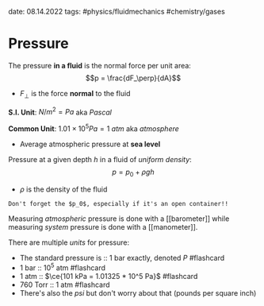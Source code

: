 date: 08.14.2022
tags: #physics/fluidmechanics #chemistry/gases
# Pressure
The pressure **in a fluid** is the normal force per unit area:
$$p = \frac{dF_\perp}{dA}$$
- $F_\perp$ is the force **normal** to the fluid

**S.I. Unit**: $N/m^2 = Pa$ aka *Pascal*

**Common Unit**: $1.01 \times 10^5 Pa = 1\ atm$ aka *atmosphere*
- Average atmospheric pressure at **sea level**

Pressure at a given depth $h$ in a fluid of *uniform density*:
$$p = p_0 + \rho gh$$
- $\rho$ is the density of the fluid
```ad-danger
Don't forget the $p_0$, especially if it's an open container!!
```

Measuring *atmospheric* pressure is done with a [[barometer]] while measuring *system* pressure is done with a [[manometer]].

There are multiple *units* for pressure:
- The standard pressure is :: 1 bar exactly, denoted $P$ #flashcard 
- 1 bar :: $10^5$ atm #flashcard 
- 1 atm :: $\ce{101 kPa = 1.01325 * 10^5 Pa}$ #flashcard
- 760 Torr :: 1 atm #flashcard 
- There's also the $psi$ but don't worry about that (pounds per square inch)